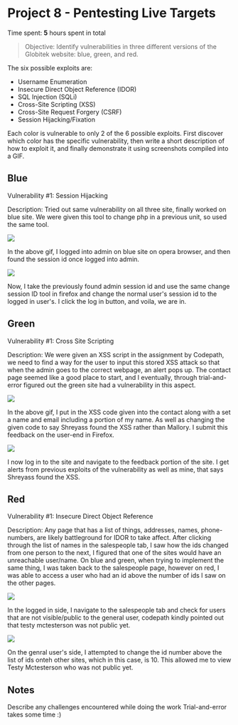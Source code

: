 # Project 8 - Pentesting Live Targets

Time spent: **5** hours spent in total

> Objective: Identify vulnerabilities in three different versions of the Globitek website: blue, green, and red.

The six possible exploits are:

* Username Enumeration
* Insecure Direct Object Reference (IDOR)
* SQL Injection (SQLi)
* Cross-Site Scripting (XSS)
* Cross-Site Request Forgery (CSRF)
* Session Hijacking/Fixation

Each color is vulnerable to only 2 of the 6 possible exploits. First discover which color has the specific vulnerability, then write a short description of how to exploit it, and finally demonstrate it using screenshots compiled into a GIF.

## Blue

Vulnerability #1: Session Hijacking

Description: Tried out same vulnerability on all three site, finally worked on blue site. We were given this tool to change php in a previous unit, so used the same tool.  

<img src="https://github.com/ardwaino/Week-9-Pentesting/blob/c73e31701976483041ee0fb837802a7032e88b28/Session_Hijack_Part1.gif">

In the above gif, I logged into admin on blue site on opera browser, and then found the session id once logged into admin.

<img src="https://github.com/ardwaino/Week-9-Pentesting/blob/c73e31701976483041ee0fb837802a7032e88b28/Session_Hijack_Part1.gif">

Now, I take the previously found admin session id and use the same change session ID tool in firefox and change the normal user's session id to the logged in user's. I click the log in button, and voila, we are in.


## Green

Vulnerability #1: Cross Site Scripting

Description: We were given an XSS script in the assignment by Codepath, we need to find a way for the user to input this stored XSS attack so that when the admin goes to the correct webpage, an alert pops up. The contact page seemed like a good place to start, and I eventually, through trial-and-error figured out the green site had a vulnerability in this aspect.

<img src="https://github.com/ardwaino/Week-9-Pentesting/blob/c73e31701976483041ee0fb837802a7032e88b28/Cross_Site_Scripting_Part1.gif">

In the above gif, I put in the XSS code given into the contact along with a set a name and email including a portion of my name. As well as changing the given code to say Shreyass found the XSS rather than Mallory. I submit this feedback on the user-end in Firefox.

<img src="https://github.com/ardwaino/Week-9-Pentesting/blob/ff81952687cc49643b612b93f44df2621631dbec/Cross_Site_Scripting_Part2.gif">

I now log in to the site and navigate to the feedback portion of the site. I get alerts from previous exploits of the vulnerability as well as mine, that says Shreyass found the XSS.


## Red

Vulnerability #1: Insecure Direct Object Reference

Description: Any page that has a list of things, addresses, names, phone-numbers, are likely battleground for IDOR to take affect. After clicking through the list of names in the salespeople tab, I saw how the ids changed from one person to the next, I figured that one of the sites would have an unreachable user/name. On blue and green, when trying to implement the same thing, I was taken back to the salespeople page, however on red, I was able to access a user who had an id above the number of ids I saw on the other pages.

<img src="https://github.com/ardwaino/Week-9-Pentesting/blob/ff81952687cc49643b612b93f44df2621631dbec/IDOR_Part1.gif">

In the logged in side, I navigate to the salespeople tab and check for users that are not visible/public to the general user, codepath kindly pointed out that testy mctesterson was not public yet.

<img src="https://github.com/ardwaino/Week-9-Pentesting/blob/ff81952687cc49643b612b93f44df2621631dbec/IDOR_Part2.gif">

On the genral user's side, I attempted to change the id number above the list of ids onteh other sites, which in this case, is 10. This allowed me to view Testy Mctesterson who was not public yet.

## Notes

Describe any challenges encountered while doing the work
Trial-and-error takes some time :)

